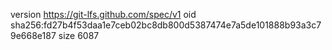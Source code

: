 version https://git-lfs.github.com/spec/v1
oid sha256:fd27b4f53daa1e7ceb02bc8db800d5387474e7a5de101888b93a3c79e668e187
size 6087
